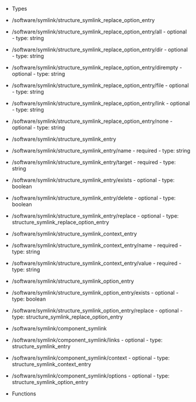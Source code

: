  - Types
  - /software/symlink/structure_symlink_replace_option_entry
   - /software/symlink/structure_symlink_replace_option_entry/all
    - optional
    - type: string
   - /software/symlink/structure_symlink_replace_option_entry/dir
    - optional
    - type: string
   - /software/symlink/structure_symlink_replace_option_entry/dirempty
    - optional
    - type: string
   - /software/symlink/structure_symlink_replace_option_entry/file
    - optional
    - type: string
   - /software/symlink/structure_symlink_replace_option_entry/link
    - optional
    - type: string
   - /software/symlink/structure_symlink_replace_option_entry/none
    - optional
    - type: string
  - /software/symlink/structure_symlink_entry
   - /software/symlink/structure_symlink_entry/name
    - required
    - type: string
   - /software/symlink/structure_symlink_entry/target
    - required
    - type: string
   - /software/symlink/structure_symlink_entry/exists
    - optional
    - type: boolean
   - /software/symlink/structure_symlink_entry/delete
    - optional
    - type: boolean
   - /software/symlink/structure_symlink_entry/replace
    - optional
    - type: structure_symlink_replace_option_entry
  - /software/symlink/structure_symlink_context_entry
   - /software/symlink/structure_symlink_context_entry/name
    - required
    - type: string
   - /software/symlink/structure_symlink_context_entry/value
    - required
    - type: string
  - /software/symlink/structure_symlink_option_entry
   - /software/symlink/structure_symlink_option_entry/exists
    - optional
    - type: boolean
   - /software/symlink/structure_symlink_option_entry/replace
    - optional
    - type: structure_symlink_replace_option_entry
  - /software/symlink/component_symlink
   - /software/symlink/component_symlink/links
    - optional
    - type: structure_symlink_entry
   - /software/symlink/component_symlink/context
    - optional
    - type: structure_symlink_context_entry
   - /software/symlink/component_symlink/options
    - optional
    - type: structure_symlink_option_entry

 - Functions
